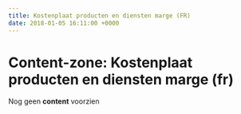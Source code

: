 ```yaml
---
title: Kostenplaat producten en diensten marge (FR)
date: 2018-01-05 16:11:00 +0000
---
```

# Content-zone: Kostenplaat producten en diensten marge (fr)

Nog geen **content** voorzien
